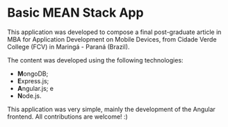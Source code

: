 # Basic MEAN Stack App
This application was developed to compose a final post-graduate article in MBA for Application Development on Mobile Devices, from Cidade Verde College (FCV) in Maringá - Paraná (Brazil).

The content was developed using the following technologies:

<ul>
<li><b>M</b>ongoDB;</li>
<li><b>E</b>xpress.js;</li>
<li><b>A</b>ngular.js; e</li>
<li><b>N</b>ode.js.</li>
</ul>

This application was very simple, mainly the development of the Angular frontend.
All contributions are welcome! :)
